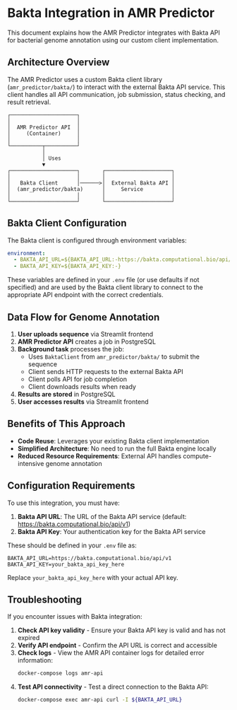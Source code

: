 # Bakta Integration in AMR Predictor

This document explains how the AMR Predictor integrates with Bakta API for bacterial genome annotation using our custom client implementation.

## Architecture Overview

The AMR Predictor uses a custom Bakta client library (`amr_predictor/bakta/`) to interact with the external Bakta API service. This client handles all API communication, job submission, status checking, and result retrieval.

```
┌─────────────────────┐
│                     │
│  AMR Predictor API  │
│     (Container)     │
│                     │
└──────────┬──────────┘
           │
           │ Uses
           ▼
┌─────────────────────┐       ┌─────────────────────┐
│                     │       │                     │
│   Bakta Client      │──────>│  External Bakta API │
│  (amr_predictor/bakta)      │     Service         │
│                     │       │                     │
└─────────────────────┘       └─────────────────────┘
```

## Bakta Client Configuration

The Bakta client is configured through environment variables:

```yaml
environment:
  - BAKTA_API_URL=${BAKTA_API_URL:-https://bakta.computational.bio/api/v1}
  - BAKTA_API_KEY=${BAKTA_API_KEY:-}
```

These variables are defined in your `.env` file (or use defaults if not specified) and are used by the Bakta client library to connect to the appropriate API endpoint with the correct credentials.

## Data Flow for Genome Annotation

1. **User uploads sequence** via Streamlit frontend
2. **AMR Predictor API** creates a job in PostgreSQL 
3. **Background task** processes the job:
   - Uses `BaktaClient` from `amr_predictor/bakta/` to submit the sequence
   - Client sends HTTP requests to the external Bakta API
   - Client polls API for job completion
   - Client downloads results when ready
4. **Results are stored** in PostgreSQL
5. **User accesses results** via Streamlit frontend

## Benefits of This Approach

- **Code Reuse**: Leverages your existing Bakta client implementation
- **Simplified Architecture**: No need to run the full Bakta engine locally
- **Reduced Resource Requirements**: External API handles compute-intensive genome annotation

## Configuration Requirements

To use this integration, you must have:

1. **Bakta API URL**: The URL of the Bakta API service (default: https://bakta.computational.bio/api/v1)
2. **Bakta API Key**: Your authentication key for the Bakta API service

These should be defined in your `.env` file as:

```
BAKTA_API_URL=https://bakta.computational.bio/api/v1
BAKTA_API_KEY=your_bakta_api_key_here
```

Replace `your_bakta_api_key_here` with your actual API key.

## Troubleshooting

If you encounter issues with Bakta integration:

1. **Check API key validity** - Ensure your Bakta API key is valid and has not expired
2. **Verify API endpoint** - Confirm the API URL is correct and accessible
3. **Check logs** - View the AMR API container logs for detailed error information:
   ```bash
   docker-compose logs amr-api
   ```
4. **Test API connectivity** - Test a direct connection to the Bakta API:
   ```bash
   docker-compose exec amr-api curl -I ${BAKTA_API_URL}
   ```
